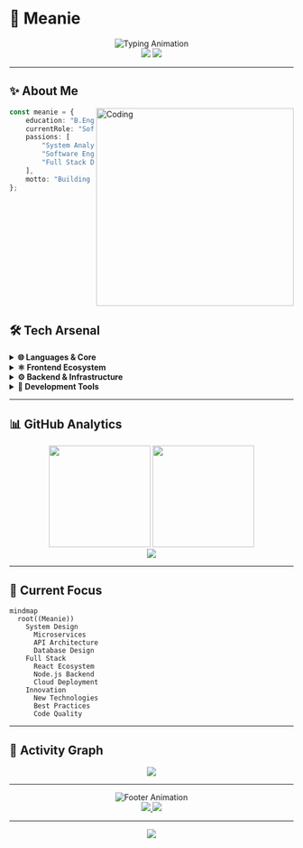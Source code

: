 # 💫 Meanie

<div align="center">
  <img src="https://readme-typing-svg.demolab.com?font=Fira+Code&weight=500&size=28&duration=3000&pause=1000&color=6C63FF&center=true&vCenter=true&width=600&lines=Software+Developer+%F0%9F%9A%80;Full+Stack+Engineer+%E2%9A%A1;System+Designer+%F0%9F%8E%AF;Welcome+to+my+profile!+%F0%9F%91%8B" alt="Typing Animation" />
</div>

<div align="center">
  <img src="https://img.shields.io/badge/Compattana_Co.,Ltd-Software_Developer-6C63FF?style=for-the-badge&labelColor=1a1a2e" />
  <img src="https://img.shields.io/badge/SUT_29-Computer_Engineering-FF6B6B?style=for-the-badge&labelColor=1a1a2e" />
</div>

---

## ✨ About Me

<img align="right" alt="Coding" width="350" src="https://cdn.dribbble.com/users/1162077/screenshots/3848914/programmer.gif"/>

```typescript
const meanie = {
    education: "B.Eng. Computer Engineering @ SUT",
    currentRole: "Software Developer @ Compattana Co.,Ltd",
    passions: [
        "System Analysis & Design",
        "Software Engineering", 
        "Full Stack Development"
    ],
    motto: "Building digital solutions, one line at a time ⚡"
};
```

<br clear="both"/>

## 🛠️ Tech Arsenal

<details>
<summary><b>🌐 Languages & Core</b></summary>
<br>

```yaml
Primary:
  - TypeScript  # Modern JS with types
  - JavaScript  # The web foundation
  - Go         # Backend powerhouse
  - Python     # Data & automation
```

<p>
  <img src="https://skillicons.dev/icons?i=typescript,javascript,go,python&theme=dark" />
</p>
</details>

<details>
<summary><b>⚛️ Frontend Ecosystem</b></summary>
<br>

```yaml
Frameworks:
  - Next.js     # React production framework
  - React       # Component-based UI
  - Angular     # Enterprise applications
  - Vite        # Lightning-fast bundler

UI Libraries:
  - Ant Design  # Professional components
  - Material-UI # Google's design system
  - Chart.js    # Data visualization
```

<p>
  <img src="https://skillicons.dev/icons?i=nextjs,react,angular,vite&theme=dark" />
</p>
</details>

<details>
<summary><b>⚙️ Backend & Infrastructure</b></summary>
<br>

```yaml
Runtime:
  - Node.js     # JavaScript everywhere
  - Express.js  # Minimalist web framework

Databases:
  - MySQL       # Relational database
  - MariaDB     # MySQL enhanced
  - SQLite      # Embedded database
  - MongoDB     # Document database
  - Firebase    # Google's BaaS

DevOps:
  - Docker      # Containerization
  - Nginx       # Web server
  - GitHub Actions # CI/CD pipeline
```

<p>
  <img src="https://skillicons.dev/icons?i=nodejs,express,mysql,mongodb,docker,nginx&theme=dark" />
</p>
</details>

<details>
<summary><b>🎯 Development Tools</b></summary>
<br>

```yaml
Editor:
  - VS Code     # Primary IDE

Testing & API:
  - Postman     # API development

Cloud & Deployment:
  - DigitalOcean # Cloud infrastructure
  - GoDaddy     # Domain management

Hardware:
  - Arduino     # IoT projects
```

<p>
  <img src="https://skillicons.dev/icons?i=vscode,postman,digitalocean,arduino&theme=dark" />
</p>
</details>

---

## 📊 GitHub Analytics

<div align="center">
  <img height="180em" src="https://github-readme-stats.vercel.app/api?username=siriphobpps46&show_icons=true&theme=tokyonight&include_all_commits=true&count_private=true&hide_border=true"/>
  <img height="180em" src="https://github-readme-stats.vercel.app/api/top-langs/?username=siriphobpps46&layout=compact&langs_count=8&theme=tokyonight&hide_border=true"/>
</div>

<div align="center">
  <img src="https://github-readme-streak-stats.herokuapp.com/?user=siriphobpps46&theme=tokyonight&hide_border=true" />
</div>

---

## 🎯 Current Focus

```mermaid
mindmap
  root((Meanie))
    System Design
      Microservices
      API Architecture
      Database Design
    Full Stack
      React Ecosystem
      Node.js Backend
      Cloud Deployment
    Innovation
      New Technologies
      Best Practices
      Code Quality
```

---

## 🌊 Activity Graph

<div align="center">
  <img src="https://github-readme-activity-graph.vercel.app/graph?username=siriphobpps46&theme=tokyo-night&hide_border=true&area=true" />
</div>

---

<div align="center">
  <img src="https://readme-typing-svg.demolab.com?font=Fira+Code&size=18&duration=4000&pause=1000&color=6C63FF&center=true&vCenter=true&width=500&lines=Let's+connect+and+build+something+amazing!+%F0%9F%9A%80;Always+learning%2C+always+coding+%F0%9F%92%BB;Open+to+collaboration+%F0%9F%A4%9D" alt="Footer Animation" />
</div>

<div align="center">
  <a href="mailto:siriphob.poonprasit@compattana.com">
    <img src="https://img.shields.io/badge/Email-D14836?style=for-the-badge&logo=gmail&logoColor=white" />
  </a>
  <a href="https://github.com/siriphobpps46">
    <img src="https://img.shields.io/badge/GitHub-100000?style=for-the-badge&logo=github&logoColor=white" />
  </a>
</div>

---

<div align="center">
  <img src="https://komarev.com/ghpvc/?username=siriphobpps46&color=6C63FF&style=for-the-badge&label=Profile+Views" />
</div>
